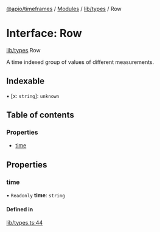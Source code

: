 [@apio/timeframes](../README.md) / [Modules](../modules.md) / [lib/types](../modules/lib_types.md) / Row

# Interface: Row

[lib/types](../modules/lib_types.md).Row

A time indexed group of values of different measurements.

## Indexable

▪ [x: `string`]: `unknown`

## Table of contents

### Properties

- [time](lib_types.Row.md#time)

## Properties

### time

• `Readonly` **time**: `string`

#### Defined in

[lib/types.ts:44](https://github.com/fatmatto/timeframes/blob/f601353/src/lib/types.ts#L44)
